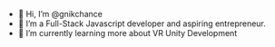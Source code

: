 - 👋 Hi, I’m @gnikchance
- 👀 I’m a Full-Stack Javascript developer and aspiring entrepreneur.
- 🌱 I’m currently learning more about VR Unity Development


<!---
gnikchance/gnikchance is a ✨ special ✨ repository because its `README.md` (this file) appears on your GitHub profile.
You can click the Preview link to take a look at your changes.
--->
